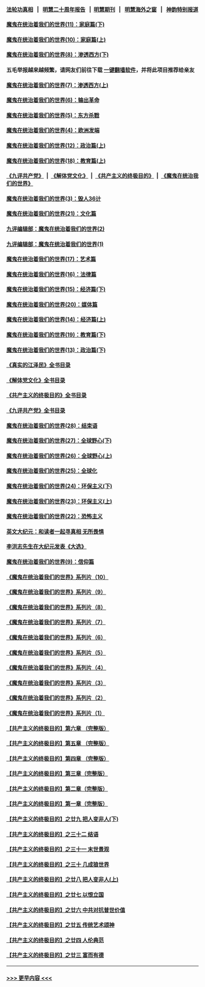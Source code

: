 #### [法轮功真相](https://github.com/gfw-breaker/truth/blob/master/README.md?t=0) &nbsp;&nbsp;|&nbsp;&nbsp; [明慧二十周年报告](https://github.com/gfw-breaker/mh-reports/blob/master/README.md?t=0) &nbsp;&nbsp;|&nbsp;&nbsp;[明慧期刊](https://github.com/gfw-breaker/mh-qikan) &nbsp;&nbsp;|&nbsp;&nbsp; [明慧海外之窗](https://github.com/gfw-breaker/mh-news/blob/master/README.md?t=0) &nbsp;&nbsp;|&nbsp;&nbsp; [神韵特别报道](https://github.com/gfw-breaker/mh-news/blob/master/shenyun.md?t=0)
#### [魔鬼在统治着我们的世界(11)：家庭篇(下)](../pages/nsc422/n10440961.md?t=12111250) 
#### [魔鬼在统治着我们的世界(10)：家庭篇(上)](../pages/nsc422/n10435448.md?t=12111250) 
#### [魔鬼在统治着我们的世界(8)：渗透西方(下)](../pages/nsc422/n10429603.md?t=12111250) 
#### 五毛举报越来越频繁，请网友们前往下载 [一键翻墙软件](https://github.com/gfw-breaker/ssr-accounts)，并将此项目推荐给亲友
#### [魔鬼在统治着我们的世界(7)：渗透西方(上)](../pages/nsc422/n10426013.md?t=12111250) 
#### [魔鬼在统治着我们的世界(6)：输出革命](../pages/nsc422/n10421536.md?t=12111250) 
#### [魔鬼在统治着我们的世界(5)：东方杀戮](../pages/nsc422/n10417707.md?t=12111250) 
#### [魔鬼在统治着我们的世界(4)：欧洲发端](../pages/nsc422/n10414890.md?t=12111250) 
#### [魔鬼在统治着我们的世界(12)：政治篇(上)](../pages/nsc422/n10444576.md?t=12111250) 
#### [魔鬼在统治着我们的世界(18)：教育篇(上)](../pages/nsc422/n10526970.md?t=12111250) 
#### [《九评共产党》](https://github.com/begood0513/9ping.md/blob/master/README.md) &nbsp;|&nbsp; [《解体党文化》](../../../../jtdwh.md/blob/master/README.md)  &nbsp;|&nbsp; [《共产主义的终极目的》](../../../../gczydzjmd.md/blob/master/README.md) &nbsp;|&nbsp; [《魔鬼在统治我们的世界》](../../../../mgztzwmdsj.md/blob/master/README.md) 
#### [魔鬼在统治着我们的世界(3)：毁人36计](../pages/nsc422/n10411583.md?t=12111250) 
#### [魔鬼在统治着我们的世界(21)：文化篇](../pages/nsc422/n10597706.md?t=12111250) 
#### [九评编辑部：魔鬼在统治着我们的世界(2)](../pages/nsc422/n10410036.md?t=12111250) 
#### [九评编辑部：魔鬼在统治着我们的世界(1)](../pages/nsc422/n10406825.md?t=12111250) 
#### [魔鬼在统治着我们的世界(17)：艺术篇](../pages/nsc422/n10499093.md?t=12111250) 
#### [魔鬼在统治着我们的世界(16)：法律篇](../pages/nsc422/n10485969.md?t=12111250) 
#### [魔鬼在统治着我们的世界(15)：经济篇(下)](../pages/nsc422/n10469975.md?t=12111250) 
#### [魔鬼在统治着我们的世界(20)：媒体篇](../pages/nsc422/n10586579.md?t=12111250) 
#### [魔鬼在统治着我们的世界(14)：经济篇(上)](../pages/nsc422/n10457370.md?t=12111250) 
#### [魔鬼在统治着我们的世界(19)：教育篇(下)](../pages/nsc422/n10564808.md?t=12111250) 
#### [魔鬼在统治着我们的世界(13)：政治篇(下)](../pages/nsc422/n10448270.md?t=12111250) 
#### [《真实的江泽民》全书目录](../pages/nsc422/n13721399.md?t=12111250) 
#### [《解体党文化》全书目录](../pages/nsc422/n13721157.md?t=12111250) 
#### [《共产主义的终极目的》全书目录](../pages/nsc422/n13721048.md?t=12111250) 
#### [《九评共产党》全书目录](../pages/nsc422/n13708085.md?t=12111250) 
#### [魔鬼在统治着我们的世界(28)：结束语](../pages/nsc422/n10936246.md?t=12111250) 
#### [魔鬼在统治着我们的世界(27)：全球野心(下)](../pages/nsc422/n10928319.md?t=12111250) 
#### [魔鬼在统治着我们的世界(26)：全球野心(上)](../pages/nsc422/n10900318.md?t=12111250) 
#### [魔鬼在统治着我们的世界(25)：全球化](../pages/nsc422/n10788205.md?t=12111250) 
#### [魔鬼在统治着我们的世界(24)：环保主义(下)](../pages/nsc422/n10695307.md?t=12111250) 
#### [魔鬼在统治着我们的世界(23)：环保主义(上)](../pages/nsc422/n10688613.md?t=12111250) 
#### [魔鬼在统治着我们的世界(22)：恐怖主义](../pages/nsc422/n10614727.md?t=12111250) 
#### [英文大纪元：和读者一起寻真相 无所畏惧](../pages/nsc422/n12542027.md?t=12111250) 
#### [李洪志先生在大纪元发表《大选》](../pages/nsc422/n12534746.md?t=12111250) 
#### [魔鬼在统治着我们的世界(9)：信仰篇](../pages/nsc422/n10432159.md?t=12111250) 
#### [《魔鬼在统治着我们的世界》系列片（10）](../pages/nsc422/n12292670.md?t=12111250) 
#### [《魔鬼在统治着我们的世界》系列片（9）](../pages/nsc422/n12290859.md?t=12111250) 
#### [《魔鬼在统治着我们的世界》系列片（8）](../pages/nsc422/n12287445.md?t=12111250) 
#### [《魔鬼在统治着我们的世界》系列片（7）](../pages/nsc422/n12283425.md?t=12111250) 
#### [《魔鬼在统治着我们的世界》系列片（6）](../pages/nsc422/n12282314.md?t=12111250) 
#### [《魔鬼在统治着我们的世界》系列片（5）](../pages/nsc422/n12281419.md?t=12111250) 
#### [《魔鬼在统治着我们的世界》系列片（4）](../pages/nsc422/n12274024.md?t=12111250) 
#### [《魔鬼在统治着我们的世界》系列片（3）](../pages/nsc422/n12271322.md?t=12111250) 
#### [《魔鬼在统治着我们的世界》系列片（2）](../pages/nsc422/n12269049.md?t=12111250) 
#### [《魔鬼在统治着我们的世界》系列片（1）](../pages/nsc422/n12267575.md?t=12111250) 
#### [【共产主义的终极目的】第六章 （完整版）](../pages/nsc422/n11428913.md?t=12111250) 
#### [【共产主义的终极目的】第五章 （完整版）](../pages/nsc422/n11428912.md?t=12111250) 
#### [【共产主义的终极目的】第四章 （完整版）](../pages/nsc422/n11428907.md?t=12111250) 
#### [【共产主义的终极目的】第三章（完整版）](../pages/nsc422/n11428848.md?t=12111250) 
#### [【共产主义的终极目的】第二章（完整版）](../pages/nsc422/n11428831.md?t=12111250) 
#### [【共产主义的终极目的】第一章（完整版）](../pages/nsc422/n11417651.md?t=12111250) 
#### [【共产主义的终极目的】之廿九 把人变非人(下)](../pages/nsc422/n11344140.md?t=12111250) 
#### [【共产主义的终极目的】之三十二 结语](../pages/nsc422/n11360535.md?t=12111250) 
#### [【共产主义的终极目的】之三十一 末世景观](../pages/nsc422/n11351129.md?t=12111250) 
#### [【共产主义的终极目的】之三十 几成狼世界](../pages/nsc422/n11348280.md?t=12111250) 
#### [【共产主义的终极目的】之廿八 把人变非人(上)](../pages/nsc422/n11340492.md?t=12111250) 
#### [【共产主义的终极目的】之廿七 以恨立国](../pages/nsc422/n11336944.md?t=12111250) 
#### [【共产主义的终极目的】之廿六 中共对抗普世价值](../pages/nsc422/n11324785.md?t=12111250) 
#### [【共产主义的终极目的】之廿五 传统艺术颂神](../pages/nsc422/n11296396.md?t=12111250) 
#### [【共产主义的终极目的】之廿四 人伦典范](../pages/nsc422/n11296397.md?t=12111250) 
#### [【共产主义的终极目的】之廿三 富而有德](../pages/nsc422/n11283598.md?t=12111250) 

----
#### [ >>> 更早内容 <<< ](../indexes/nsc422-earlier.md)
